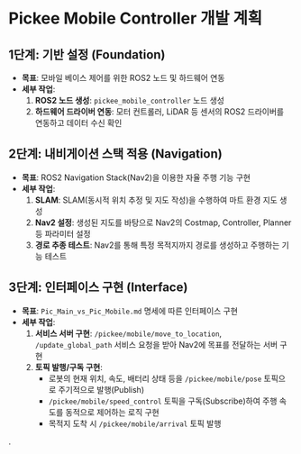 # Pickee Mobile Controller 개발 계획

## 1단계: 기반 설정 (Foundation)
- **목표**: 모바일 베이스 제어를 위한 ROS2 노드 및 하드웨어 연동
- **세부 작업**:
  1. **ROS2 노드 생성**: `pickee_mobile_controller` 노드 생성
  2. **하드웨어 드라이버 연동**: 모터 컨트롤러, LiDAR 등 센서의 ROS2 드라이버를 연동하고 데이터 수신 확인

## 2단계: 내비게이션 스택 적용 (Navigation)
- **목표**: ROS2 Navigation Stack(Nav2)을 이용한 자율 주행 기능 구현
- **세부 작업**:
  1. **SLAM**: SLAM(동시적 위치 추정 및 지도 작성)을 수행하여 마트 환경 지도 생성
  2. **Nav2 설정**: 생성된 지도를 바탕으로 Nav2의 Costmap, Controller, Planner 등 파라미터 설정
  3. **경로 추종 테스트**: Nav2를 통해 특정 목적지까지 경로를 생성하고 주행하는 기능 테스트

## 3단계: 인터페이스 구현 (Interface)
- **목표**: `Pic_Main_vs_Pic_Mobile.md` 명세에 따른 인터페이스 구현
- **세부 작업**:
  1. **서비스 서버 구현**: `/pickee/mobile/move_to_location`, `/update_global_path` 서비스 요청을 받아 Nav2에 목표를 전달하는 서버 구현
  2. **토픽 발행/구독 구현**:
     - 로봇의 현재 위치, 속도, 배터리 상태 등을 `/pickee/mobile/pose` 토픽으로 주기적으로 발행(Publish)
     - `/pickee/mobile/speed_control` 토픽을 구독(Subscribe)하여 주행 속도를 동적으로 제어하는 로직 구현
     - 목적지 도착 시 `/pickee/mobile/arrival` 토픽 발행

.
